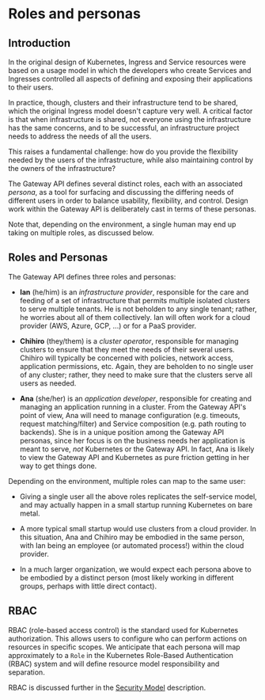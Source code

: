 # Roles and personas

## Introduction

In the original design of Kubernetes, Ingress and Service resources were based
on a usage model in which the developers who create Services and Ingresses
controlled all aspects of defining and exposing their applications to their
users.

In practice, though, clusters and their infrastructure tend to be shared,
which the original Ingress model doesn't capture very well. A critical factor
is that when infrastructure is shared, not everyone using the infrastructure
has the same concerns, and to be successful, an infrastructure project needs
to address the needs of all the users.

This raises a fundamental challenge: how do you provide the flexibility needed
by the users of the infrastructure, while also maintaining control by the
owners of the infrastructure?

The Gateway API defines several distinct roles, each with an associated
_persona_, as a tool for surfacing and discussing the differing needs of
different users in order to balance usability, flexibility, and control.
Design work within the Gateway API is deliberately cast in terms of these
personas.

Note that, depending on the environment, a single human may end up taking on
multiple roles, as discussed below.

## Roles and Personas

The Gateway API defines three roles and personas:

* **Ian**<a name="ian"></a> (he/him) is an _infrastructure provider_,
  responsible for the care and feeding of a set of infrastructure that permits
  multiple isolated clusters to serve multiple tenants. He is not beholden to
  any single tenant; rather, he worries about all of them collectively. Ian
  will often work for a cloud provider (AWS, Azure, GCP, ...) or for a PaaS
  provider.

* **Chihiro**<a name="Chihiro"></a> (they/them) is a _cluster operator_,
  responsible for managing clusters to ensure that they meet the needs of
  their several users. Chihiro will typically be concerned with policies,
  network access, application permissions, etc. Again, they are beholden to no
  single user of any cluster; rather, they need to make sure that the clusters
  serve all users as needed.

* **Ana**<a name="ana"></a> (she/her) is an _application developer_,
  responsible for creating and managing an application running in a cluster.
  From the Gateway API's point of view, Ana will need to manage configuration
  (e.g. timeouts, request matching/filter) and Service composition (e.g. path
  routing to backends). She is in a unique position among the Gateway API
  personas, since her focus is on the business needs her application is meant
  to serve, _not_ Kubernetes or the Gateway API. In fact, Ana is likely to
  view the Gateway API and Kubernetes as pure friction getting in her way to
  get things done.

Depending on the environment, multiple roles can map to the same user:

- Giving a single user all the above roles replicates the self-service model,
  and may actually happen in a small startup running Kubernetes on bare metal.

- A more typical small startup would use clusters from a cloud provider. In
  this situation, Ana and Chihiro may be embodied in the same person, with Ian
  being an employee (or automated process!) within the cloud provider.

- In a much larger organization, we would expect each persona above to be
  embodied by a distinct person (most likely working in different groups,
  perhaps with little direct contact).

## RBAC

RBAC (role-based access control) is the standard used for Kubernetes
authorization. This allows users to configure who can perform actions on
resources in specific scopes. We anticipate that each persona will map
approximately to a `Role` in the Kubernetes Role-Based Authentication (RBAC)
system and will define resource model responsibility and separation.

RBAC is discussed further in the [Security Model] description.

[Security Model]: /concepts/security-model#rbac
